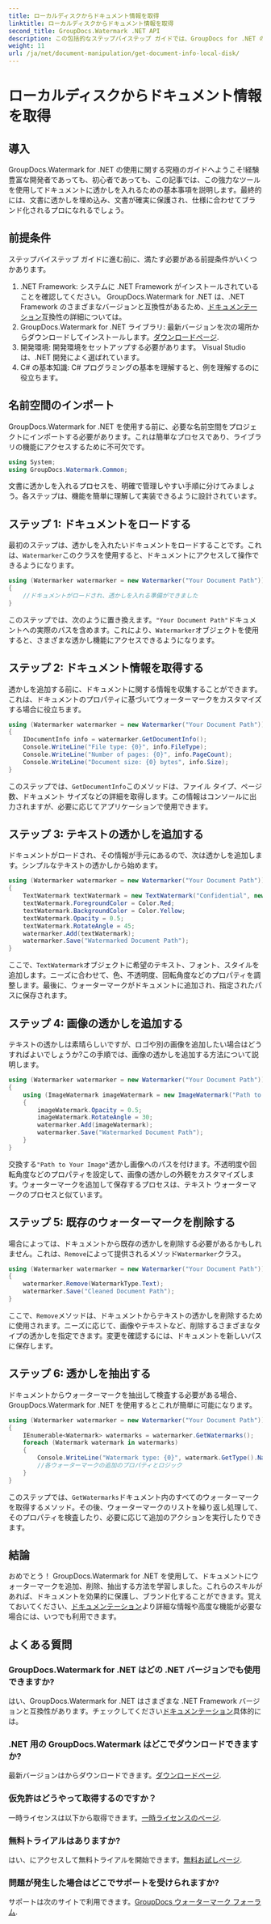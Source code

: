 ```yaml
---
title: ローカルディスクからドキュメント情報を取得
linktitle: ローカルディスクからドキュメント情報を取得
second_title: GroupDocs.Watermark .NET API
description: この包括的なステップバイステップ ガイドでは、GroupDocs for .NET のウォーターマークを使用してドキュメントにウォーターマークを追加、削除、抽出する方法を学びます。
weight: 11
url: /ja/net/document-manipulation/get-document-info-local-disk/
---
```


# ローカルディスクからドキュメント情報を取得

## 導入
GroupDocs.Watermark for .NET の使用に関する究極のガイドへようこそ!経験豊富な開発者であっても、初心者であっても、この記事では、この強力なツールを使用してドキュメントに透かしを入れるための基本事項を説明します。最終的には、文書に透かしを埋め込み、文書が確実に保護され、仕様に合わせてブランド化されるプロになれるでしょう。
## 前提条件
ステップバイステップ ガイドに進む前に、満たす必要がある前提条件がいくつかあります。
1.  .NET Framework: システムに .NET Framework がインストールされていることを確認してください。 GroupDocs.Watermark for .NET は、.NET Framework のさまざまなバージョンと互換性があるため、[ドキュメンテーション](https://tutorials.groupdocs.com/Watermark/net/)互換性の詳細については。
2.  GroupDocs.Watermark for .NET ライブラリ: 最新バージョンを次の場所からダウンロードしてインストールします。[ダウンロードページ](https://releases.groupdocs.com/Watermark/net/).
3. 開発環境: 開発環境をセットアップする必要があります。 Visual Studio は、.NET 開発によく選ばれています。
4. C# の基本知識: C# プログラミングの基本を理解すると、例を理解するのに役立ちます。
## 名前空間のインポート
GroupDocs.Watermark for .NET を使用する前に、必要な名前空間をプロジェクトにインポートする必要があります。これは簡単なプロセスであり、ライブラリの機能にアクセスするために不可欠です。
```csharp
using System;
using GroupDocs.Watermark.Common;
```
文書に透かしを入れるプロセスを、明確で管理しやすい手順に分けてみましょう。各ステップは、機能を簡単に理解して実装できるように設計されています。
## ステップ 1: ドキュメントをロードする
最初のステップは、透かしを入れたいドキュメントをロードすることです。これは、`Watermarker`このクラスを使用すると、ドキュメントにアクセスして操作できるようになります。
```csharp
using (Watermarker watermarker = new Watermarker("Your Document Path"))
{
    //ドキュメントがロードされ、透かしを入れる準備ができました
}
```
このステップでは、次のように置き換えます。`"Your Document Path"`ドキュメントへの実際のパスを含めます。これにより、`Watermarker`オブジェクトを使用すると、さまざまな透かし機能にアクセスできるようになります。
## ステップ 2: ドキュメント情報を取得する
透かしを追加する前に、ドキュメントに関する情報を収集することができます。これは、ドキュメントのプロパティに基づいてウォーターマークをカスタマイズする場合に役立ちます。

```csharp
using (Watermarker watermarker = new Watermarker("Your Document Path"))
{
    IDocumentInfo info = watermarker.GetDocumentInfo();
    Console.WriteLine("File type: {0}", info.FileType);
    Console.WriteLine("Number of pages: {0}", info.PageCount);
    Console.WriteLine("Document size: {0} bytes", info.Size);
}
```
このステップでは、`GetDocumentInfo`このメソッドは、ファイル タイプ、ページ数、ドキュメント サイズなどの詳細を取得します。この情報はコンソールに出力されますが、必要に応じてアプリケーションで使用できます。
## ステップ 3: テキストの透かしを追加する
ドキュメントがロードされ、その情報が手元にあるので、次は透かしを追加します。シンプルなテキストの透かしから始めます。

```csharp
using (Watermarker watermarker = new Watermarker("Your Document Path"))
{
    TextWatermark textWatermark = new TextWatermark("Confidential", new Font("Arial", 36));
    textWatermark.ForegroundColor = Color.Red;
    textWatermark.BackgroundColor = Color.Yellow;
    textWatermark.Opacity = 0.5;
    textWatermark.RotateAngle = 45;
    watermarker.Add(textWatermark);
    watermarker.Save("Watermarked Document Path");
}
```
ここで、`TextWatermark`オブジェクトに希望のテキスト、フォント、スタイルを追加します。ニーズに合わせて、色、不透明度、回転角度などのプロパティを調整します。最後に、ウォーターマークがドキュメントに追加され、指定されたパスに保存されます。
## ステップ 4: 画像の透かしを追加する
テキストの透かしは素晴らしいですが、ロゴや別の画像を追加したい場合はどうすればよいでしょうか?この手順では、画像の透かしを追加する方法について説明します。

```csharp
using (Watermarker watermarker = new Watermarker("Your Document Path"))
{
    using (ImageWatermark imageWatermark = new ImageWatermark("Path to Your Image"))
    {
        imageWatermark.Opacity = 0.5;
        imageWatermark.RotateAngle = 30;
        watermarker.Add(imageWatermark);
        watermarker.Save("Watermarked Document Path");
    }
}
```
交換する`"Path to Your Image"`透かし画像へのパスを付けます。不透明度や回転角度などのプロパティを設定して、画像の透かしの外観をカスタマイズします。ウォーターマークを追加して保存するプロセスは、テキスト ウォーターマークのプロセスと似ています。
## ステップ 5: 既存のウォーターマークを削除する
場合によっては、ドキュメントから既存の透かしを削除する必要があるかもしれません。これは、`Remove`によって提供されるメソッド`Watermarker`クラス。

```csharp
using (Watermarker watermarker = new Watermarker("Your Document Path"))
{
    watermarker.Remove(WatermarkType.Text);
    watermarker.Save("Cleaned Document Path");
}
```
ここで、`Remove`メソッドは、ドキュメントからテキストの透かしを削除するために使用されます。ニーズに応じて、画像やテキストなど、削除するさまざまなタイプの透かしを指定できます。変更を確認するには、ドキュメントを新しいパスに保存します。
## ステップ 6: 透かしを抽出する
ドキュメントからウォーターマークを抽出して検査する必要がある場合、GroupDocs.Watermark for .NET を使用するとこれが簡単に可能になります。

```csharp
using (Watermarker watermarker = new Watermarker("Your Document Path"))
{
    IEnumerable<Watermark> watermarks = watermarker.GetWatermarks();
    foreach (Watermark watermark in watermarks)
    {
        Console.WriteLine("Watermark type: {0}", watermark.GetType().Name);
        //各ウォーターマークの追加のプロパティとロジック
    }
}
```
このステップでは、`GetWatermarks`ドキュメント内のすべてのウォーターマークを取得するメソッド。その後、ウォーターマークのリストを繰り返し処理して、そのプロパティを検査したり、必要に応じて追加のアクションを実行したりできます。
## 結論
おめでとう！ GroupDocs.Watermark for .NET を使用して、ドキュメントにウォーターマークを追加、削除、抽出する方法を学習しました。これらのスキルがあれば、ドキュメントを効果的に保護し、ブランド化することができます。覚えておいてください、[ドキュメンテーション](https://tutorials.groupdocs.com/Watermark/net/)より詳細な情報や高度な機能が必要な場合には、いつでも利用できます。
## よくある質問
### GroupDocs.Watermark for .NET はどの .NET バージョンでも使用できますか?
はい、GroupDocs.Watermark for .NET はさまざまな .NET Framework バージョンと互換性があります。チェックしてください[ドキュメンテーション](https://tutorials.groupdocs.com/Watermark/net/)具体的には。
### .NET 用の GroupDocs.Watermark はどこでダウンロードできますか?
最新バージョンはからダウンロードできます。[ダウンロードページ](https://releases.groupdocs.com/Watermark/net/).
### 仮免許はどうやって取得するのですか？
一時ライセンスは以下から取得できます。[一時ライセンスのページ](https://purchase.groupdocs.com/temporary-license/).
### 無料トライアルはありますか?
はい、にアクセスして無料トライアルを開始できます。[無料お試しページ](https://releases.groupdocs.com/).
### 問題が発生した場合はどこでサポートを受けられますか?
サポートは次のサイトで利用できます。[GroupDocs ウォーターマーク フォーラム](https://forum.groupdocs.com/c/watermark/19).